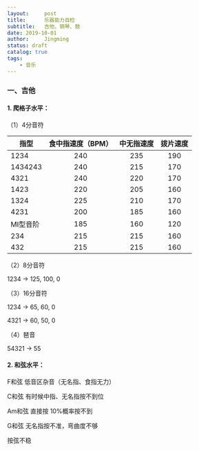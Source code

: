 ```yaml
---
layout:     post
title:      乐器能力自检
subtitle:   吉他、钢琴、鼓
date: 2019-10-01
author:     Jingming
status: draft
catalog: true
tags:
    - 音乐
---
```

### 一、吉他

#### 1. 爬格子水平：
（1）4分音符

| 指型       | 食中指速度（BPM）   |  中无指速度  | 拨片速度 |
| --------  |:-----:| :-----:| :----:  |
| 1234      | 240   |   235     |   190 |
| 1434243   | 240   |   215     |   170 |
| 4321      | 240   |   220     |   170 |
| 1423      | 220   |   205     |   160 |
| 1324      | 225   |   210     |   170 |
| 4231      | 200   |   185     |   160 |
| MI型音阶   | 185   |   160     |   120 |
| 234       | 215   |   215     |   160 |
| 432       | 215   |   215     |   160 |

（2）8分音符

 1234 -> 125, 100, 0

（3）16分音符

1234 -> 65, 60, 0

4321 -> 60, 50, 0
 
 （4）琶音
 
 54321 -> 55

#### 2. 和弦水平：

F和弦 低音区杂音（无名指、食指无力）

C和弦 有时候中指、无名指按不到位

Am和弦 直接按 10%概率按不到

G和弦 无名指按不准，弯曲度不够

按弦不稳